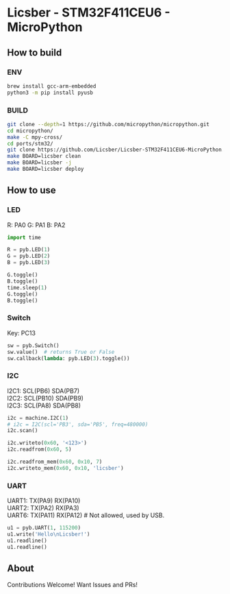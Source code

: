 # Licsber - STM32F411CEU6 - MicroPython

## How to build

### ENV

```zsh
brew install gcc-arm-embedded
python3 -m pip install pyusb
```

### BUILD

```zsh
git clone --depth=1 https://github.com/micropython/micropython.git
cd micropython/
make -C mpy-cross/
cd ports/stm32/
git clone https://github.com/Licsber/Licsber-STM32F411CEU6-MicroPython.git boards/licsber/
make BOARD=licsber clean
make BOARD=licsber -j
make BOARD=licsber deploy
```

## How to use

### LED

R: PA0 G: PA1 B: PA2

```python
import time

R = pyb.LED(1)
G = pyb.LED(2)
B = pyb.LED(3)

G.toggle()
B.toggle()
time.sleep(1)
G.toggle()
B.toggle()

```

### Switch

Key: PC13

```python
sw = pyb.Switch()
sw.value()  # returns True or False
sw.callback(lambda: pyb.LED(3).toggle())

```

### I2C

I2C1: SCL(PB6) SDA(PB7)  
I2C2: SCL(PB10) SDA(PB9)  
I2C3: SCL(PA8) SDA(PB8)

```python
i2c = machine.I2C(1)
# i2c = I2C(scl='PB3', sda='PB5', freq=480000)
i2c.scan()

i2c.writeto(0x60, '<123>')
i2c.readfrom(0x60, 5)

i2c.readfrom_mem(0x60, 0x10, 7)
i2c.writeto_mem(0x60, 0x10, 'licsber')
```

### UART

UART1: TX(PA9) RX(PA10)  
UART2: TX(PA2) RX(PA3)  
UART6: TX(PA11) RX(PA12) # Not allowed, used by USB.

```python
u1 = pyb.UART(1, 115200)
u1.write('Hello\nLicsber!')
u1.readline()
u1.readline()

```

## About

Contributions Welcome!
Want Issues and PRs!
